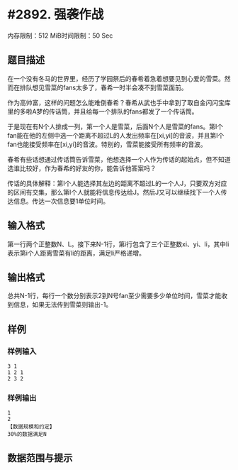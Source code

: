# #2892. 强袭作战

内存限制：512 MiB时间限制：50 Sec

## 题目描述

在一个没有冬马的世界里，经历了学园祭后的春希着急着想要见到心爱的雪菜。然而在排队想见雪菜的fans太多了，春希一时半会凑不到雪菜面前。

作为高帅富，这样的问题怎么能难倒春希？春希从武也手中拿到了取自金闪闪宝库里的多啦A梦的传话筒，并且给每一个排队的fans都发了一个传话筒。

于是现在有N个人排成一列，第一个人是雪菜，后面N个人是雪菜的fans。第I个fan能在他的左侧中选一个距离不超过L的人发出频率在[xi,yi]的音波，并且第I个fan也能接受频率在[xi,yi]的音波。特别的，雪菜能接受所有频率的音波。

春希有些话想通过传话筒告诉雪菜，他想选择一个人作为传话的起始点，但不知道选谁比较好，作为春希的好友的你，能告诉他答案吗？

传话的具体解释：第I个人能选择其左边的距离不超过L的一个人J，只要双方对应的区间有交集，那么第I个人就能将信息传达给J。然后J又可以继续找下一个人传达信息。传达一次信息要1单位时间。

## 输入格式

第一行两个正整数N、L。接下来N-1行，第i行包含了三个正整数xi、yi、li，其中li表示第i个人距离雪菜有li的距离，满足li严格递增。

## 输出格式

 

总共N-1行，每行一个数分别表示2到N号fan至少需要多少单位时间，雪菜才能收到信息，如果无法传到雪菜则输出-1。

## 样例

### 样例输入

    
    3 1
    1 2 1
    2 3 2
    
    

### 样例输出

    
    1
    2
    【数据规模和约定】
    30%的数据满足N 
    

## 数据范围与提示
